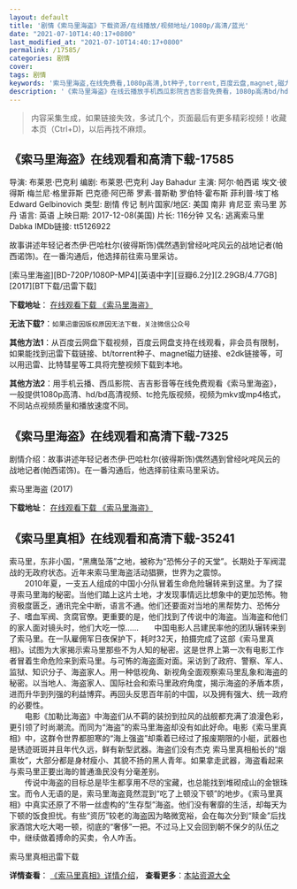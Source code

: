 ```yaml
---
layout: default
title: '剧情《索马里海盗》下载资源/在线播放/视频地址/1080p/高清/蓝光'
date: "2021-07-10T14:40:17+0800"
last_modified_at: "2021-07-10T14:40:17+0800"
permalink: /17585/
categories: 剧情
cover:
tags: 剧情
keywords: '索马里海盗,在线免费看,1080p高清,bt种子,torrent,百度云盘,magnet,磁力链,迅雷下载资源'
description: '《索马里海盗》在线云播放手机西瓜影院吉吉影音免费看，1080p高清bd/hd未删减完整版和tc抢先枪版，mkv/mp4格式，附带bt/torrent种子、magnet/磁力链、百度云盘、网盘资源迅雷下载链接'
---
```


>内容采集生成，如果链接失效，多试几个，页面最后有更多精彩视频！收藏本页（Ctrl+D)，以后再找不麻烦。


## 《索马里海盗》在线观看和高清下载-17585

导演: 布莱恩·巴克利 编剧: 布莱恩·巴克利 Jay Bahadur 主演: 阿尔·帕西诺 埃文·彼得斯 梅兰尼·格里菲斯 巴克德·阿巴蒂 罗素·普斯勒 罗伯特·霍布斯 菲利普·埃丁格 Edward Gelbinovich 类型: 剧情 传记 制片国家/地区: 美国 南非 肯尼亚 索马里 苏丹 语言: 英语 上映日期: 2017-12-08(美国) 片长: 116分钟 又名: 逃离索马里 Dabka IMDb链接: tt5126922

故事讲述年轻记者杰伊·巴哈杜尔(彼得斯饰)偶然遇到曾经叱咤风云的战地记者(帕西诺饰)。在一番沟通后，他选择前往索马里采访。


[索马里海盗][BD-720P/1080P-MP4][英语中字][豆瓣6.2分][2.29GB/4.77GB][2017][BT下载/迅雷下载]

**下载地址**： [在线观看下载 《索马里海盗》](https://www.btdx8.com/torrent/smlhd_2017.html) 


**无法下载?**：`如果迅雷因版权原因无法下载，关注微信公众号 `

**其他方法1**：从百度云网盘下载视频，百度云网盘支持在线观看，非会员有限制，如果能找到迅雷下载链接、bt/torrent种子、magnet磁力链接、e2dk链接等，可以用迅雷、比特彗星等工具将完整视频下载到本地。

**其他方法2**：用手机云播、西瓜影院、吉吉影音等在线免费观看《索马里海盗》，一般提供1080p高清、hd/bd高清视频、tc抢先版视频，视频为mkv或mp4格式，不同站点视频质量和播放速度不同。


## 《索马里海盗》在线观看和高清下载-7325

剧情介绍：故事讲述年轻记者杰伊·巴哈杜尔(彼得斯饰)偶然遇到曾经叱咤风云的战地记者(帕西诺饰)。在一番沟通后，他选择前往索马里采访。


索马里海盗 (2017)

**下载地址**： [在线观看下载 《索马里海盗》](https://www.btbtdy.me/btdy/dy11940.html) 


## 《索马里真相》在线观看和高清下载-35241

索马里，东非小国，&ldquo;黑鹰坠落”之地，被称为“恐怖分子的天堂”。长期处于军阀混战的无政府状态。近年来索马里海盗活动猖獗，世界为之震惊。<br />　　2010年夏，一支五人组成的中国小分队冒着生命危险辗转来到这里。为了探寻索马里海的秘密。当他们踏上这片土地，才发现事情远比想象中的更加恐怖。物资极度匮乏，通讯完全中断，语言不通。他们还要面对当地的黑帮势力、恐怖分子、嗜血军阀、贪腐官僚。更重要的是，他们找到了传说中的海盗。当海盗和他们的家人面对镜头时，他们大吃一惊&hellip;…　　中国电影人吕建民率他的团队辗转来到了索马里。在一队雇佣军日夜保护下，耗时32天，拍摄完成了这部《索马里真相》。试图为大家揭示索马里那些不为人知的秘密。这是世界上第一次有电影工作者冒着生命危险来到索马里。与可怖的海盗面对面。采访到了政府、警察、军人、监狱、知识分子、海盗家人。用一种低视角、新视角全面观察索马里乱象和海盗的秘密。以当地人、海盗家人、国际社会和索马里政府角度，揭示海盗的矛盾本质，进而升华到列强的利益博弈。再回头反思百年前的中国，以及拥有强大、统一政府的必要性。<br />　　电影《加勒比海盗》中海盗们从不羁的装扮到拉风的战舰都充满了浪漫色彩，更引领了时尚潮流。而同为&ldquo;海盗”的索马里海盗却没有如此好命。电影《索马里真相》中，这群令世界都胆寒的“海上强盗”却乘着已经过了报废期限的小艇，武器也是锈迹斑斑并且年代久远，鲜有新型武器。海盗们没有杰克 索马里真相船长的“烟熏妆&rdquo;，大部分都是身材瘦小、其貌不扬的黑人青年。如果拿走武器，海盗看起来与索马里正要出海的普通渔民没有分毫差别。<br />　　传说中海盗的目标总是毕生都享用不尽的宝藏，也总能找到堆砌成山的金银珠宝。而令人无语的是，索马里海盗竟然混到&ldquo;吃了上顿没下顿&rdquo;的地步。《索马里真相》中真实还原了不带一丝虚构的“生存型&rdquo;海盗。他们没有奢靡的生活，却每天为下顿的饭食担忧。有些&ldquo;资历”较老的海盗因为略微宽裕，会在每次分到&ldquo;赎金”后找家酒馆大吃大喝一顿，彻底的&ldquo;奢侈”一把。不过马上又会回到朝不保夕的队伍之中，继续做着搏命的买卖，令人咋舌。


索马里真相迅雷下载

**详情查看**： [《索马里真相》详情介绍](/movie/35241/)， **查看更多**：[本站资源大全](/movie/t/all/)

